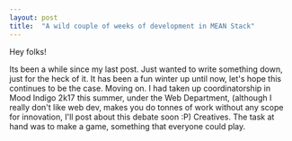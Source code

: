 ```yaml
---
layout: post
title:  "A wild couple of weeks of development in MEAN Stack"
---
```


Hey folks!

Its been a while since my last post. Just wanted to write something down, just for the heck of it. It has been a fun winter up until now, let's hope this continues to be the case. Moving on.
I had taken up coordinatorship in Mood Indigo 2k17 this summer, under the Web Department, (although I really don't like web dev, makes you do tonnes of work without any scope for innovation, I'll post about this debate soon :P) Creatives. The task at hand was to make a game, something that everyone could play.
